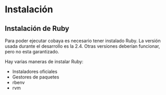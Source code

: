 # Instalación

## Instalación de Ruby

Para poder ejecutar cobaya es necesario tener instalado Ruby. La versión usada durante el desarrollo es la 2.4. Otras versiones deberían funcionar, pero no esta garantizado.

Hay varias maneras de instalar Ruby:

* Instaladores oficiales
* Gestores de paquetes
* rbenv
* rvm

